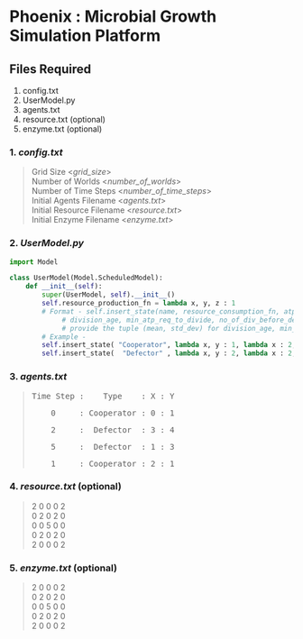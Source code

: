 # Phoenix : Microbial Growth Simulation Platform

## Files Required
1. config.txt<br>
2. UserModel.py<br>
3. agents.txt<br>
4. resource.txt (optional)
5. enzyme.txt   (optional)

### 1. *config.txt*
>Grid Size <*grid_size*><br>
>Number of Worlds <*number_of_worlds*><br>
>Number of Time Steps <*number_of_time_steps*><br>
>Initial Agents Filename <*agents.txt*><br>
>Initial Resource Filename <*resource.txt*><br>
>Initial Enzyme Filename <*enzyme.txt*><br>


### 2. *UserModel.py*
```python
import Model

class UserModel(Model.ScheduledModel):
	def __init__(self):
		super(UserModel, self).__init__()
		self.resource_production_fn = lambda x, y, z : 1 
		# Format - self.insert_state(name, resource_consumption_fn, atp_production_fn, enzyme_production_fn, enzyme_consumption_fn, \
			 # division_age, min_atp_req_to_divide, no_of_div_before_death)
			 # provide the tuple (mean, std_dev) for division_age, min_atp_req_to_divide, no_of_div_before_death.
		# Example -
		self.insert_state( "Cooperator", lambda x, y : 1, lambda x : 2, lambda x : 0, lambda x : 0, (4, 1), (3, 1), (5, 3) )
		self.insert_state(  "Defector" , lambda x, y : 2, lambda x : 2, lambda x : 0, lambda x : 0, (3, 1), (5, 2), (6, 2) )
```

### 3. *agents.txt*
><pre>Time Step :    Type    : X : Y</pre>
><pre>    0     : Cooperator : 0 : 1</pre>
><pre>    2     :  Defector  : 3 : 4</pre>
><pre>    5     :  Defector  : 1 : 3</pre>
><pre>    1     : Cooperator : 2 : 1</pre>


### 4. *resource.txt* (optional)
>2 0 0 0 2<br>
>0 2 0 2 0<br>
>0 0 5 0 0<br>
>0 2 0 2 0<br>
>2 0 0 0 2<br>

### 5. *enzyme.txt* (optional)
>2 0 0 0 2<br>
>0 2 0 2 0<br>
>0 0 5 0 0<br>
>0 2 0 2 0<br>
>2 0 0 0 2<br>


